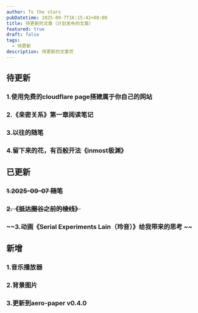 ```yaml
---
author: To the stars
pubDatetime: 2025-09-7T16:15:42+08:00
title: 待更新的文章（计划发布的文章）
featured: true
draft: false
tags:
  - 待更新
description: 待更新的文章页
---
```


## 待更新

### 1.使用免费的cloudflare page搭建属于你自己的网站
### 2.《亲密关系》第一章阅读笔记
### 3.以往的随笔
### 4.留下来的花，有百般开法《inmost极渊》  

## 已更新

### ~~1.2025-09-07 随笔~~
### ~~2.《抵达圈谷之前的棱线》~~
### ~~3.动画《Serial Experiments Lain（玲音）》给我带来的思考 ~~ 

## 新增
### 1.音乐播放器
### 2.背景图片
### 3.更新到aero-paper v0.4.0